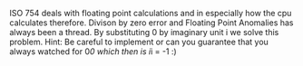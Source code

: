 ISO 754 deals with floating point calculations and in especially how the cpu calculates therefore. Divison by zero error and Floating
Point Anomalies has always been a thread. By substituting 0 by imaginary unit i we solve this problem.
Hint: Be careful to implement or can you guarantee that you always watched for 0*0 which then is i*i = -1 :)
